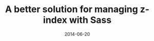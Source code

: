 ---
codepen: false
comments: false
date: 2014-06-20
external:
  host: SitePoint
  url: http://www.sitepoint.com/better-solution-managing-z-index-sass/
layout: none
preview: false
published: true
sassmeister: false
summary: false
title: "A better solution for managing z-index with Sass"
---